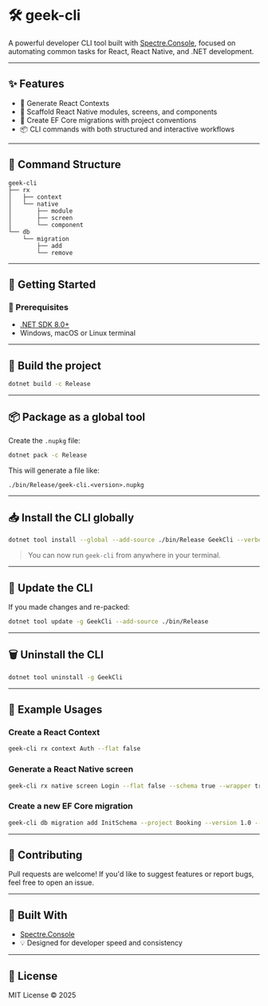 # 🛠️ geek-cli

A powerful developer CLI tool built with [Spectre.Console](https://spectreconsole.net/cli), focused on automating common tasks for React, React Native, and .NET development.

---

## ✨ Features

- 🧠 Generate React Contexts
- 📱 Scaffold React Native modules, screens, and components
- 🧩 Create EF Core migrations with project conventions
- 📦 CLI commands with both structured and interactive workflows

---

## 📂 Command Structure

```
geek-cli
├── rx
│   ├── context
│   └── native
│       ├── module
│       ├── screen
│       └── component
└── db
    └── migration
        ├── add
        └── remove
```

---

## 🚀 Getting Started

### 🧱 Prerequisites

- [.NET SDK 8.0+](https://dotnet.microsoft.com/en-us/download)
- Windows, macOS or Linux terminal

---

## 🔨 Build the project

```bash
dotnet build -c Release
```

---

## 📦 Package as a global tool

Create the `.nupkg` file:

```bash
dotnet pack -c Release
```

This will generate a file like:

```
./bin/Release/geek-cli.<version>.nupkg
```

---

## 📥 Install the CLI globally

```bash
dotnet tool install --global --add-source ./bin/Release GeekCli --verbosity detailed
```

> You can now run `geek-cli` from anywhere in your terminal.

---

## 🔁 Update the CLI

If you made changes and re-packed:

```bash
dotnet tool update -g GeekCli --add-source ./bin/Release
```

---

## 🗑️ Uninstall the CLI

```bash
dotnet tool uninstall -g GeekCli
```

---

## 🧪 Example Usages

### Create a React Context

```bash
geek-cli rx context Auth --flat false
```

### Generate a React Native screen

```bash
geek-cli rx native screen Login --flat false --schema true --wrapper true
```

### Create a new EF Core migration

```bash
geek-cli db migration add InitSchema --project Booking --version 1.0 --issue 123 --init true --update true
```

---

## 🤝 Contributing

Pull requests are welcome! If you'd like to suggest features or report bugs, feel free to open an issue.

---

## 🧠 Built With

- [Spectre.Console](https://spectreconsole.net/)
- 💡 Designed for developer speed and consistency

---

## 📜 License

MIT License © 2025